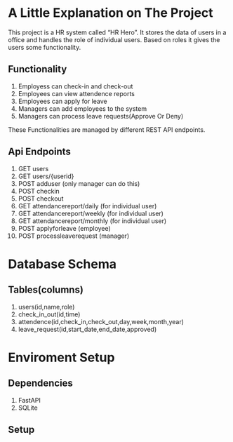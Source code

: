 # A Little Explanation on The Project
This project is a HR system called “HR Hero”. It stores the data of users in a office and handles the role of individual users. Based on roles it gives the users some functionality.
## Functionality
1. Employess can check-in and check-out
2. Employees can view attendence reports
3. Employees can apply for leave
4. Managers can add employees to the system
5. Managers can process leave requests(Approve Or Deny)

These Functionalities are managed by different REST API endpoints.
## Api Endpoints
1.  GET users
2.  GET users/{userid}
3.  POST adduser (only manager can do this)
4.  POST checkin
5.  POST checkout
6.  GET attendancereport/daily (for individual user)
7.  GET attendancereport/weekly (for individual user)
8.  GET attendancereport/monthly (for individual user)
9.  POST applyforleave (employee)
10. POST processleaverequest (manager)

# Database Schema
## Tables(columns)
1. users(id,name,role)
2. check_in_out(id,time)
3. attendence(id,check_in,check_out,day,week,month,year)
4. leave_request(id,start_date,end_date,approved)

# Enviroment Setup
## Dependencies
1. FastAPI
2. SQLite

## Setup